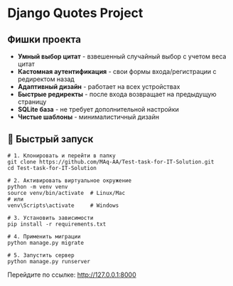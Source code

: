 # Django Quotes Project

## Фишки проекта

- **Умный выбор цитат** - взвешенный случайный выбор с учетом веса цитат
- **Кастомная аутентификация** - свои формы входа/регистрации с редиректом назад
- **Адаптивный дизайн** - работает на всех устройствах
- **Быстрые редиректы** - после входа возвращает на предыдущую страницу
- **SQLite база** - не требует дополнительной настройки
- **Чистые шаблоны** - минималистичный дизайн

## 🚀 Быстрый запуск

```
# 1. Клонировать и перейти в папку
git clone https://github.com/MAq-AA/Test-task-for-IT-Solution.git
cd Test-task-for-IT-Solution

# 2. Активировать виртуальное окружение
python -m venv venv
source venv/bin/activate  # Linux/Mac
# или
venv\Scripts\activate     # Windows

# 3. Установить зависимости
pip install -r requirements.txt

# 4. Применить миграции
python manage.py migrate

# 5. Запустить сервер
python manage.py runserver
```
Перейдите по ссылке: http://127.0.0.1:8000
